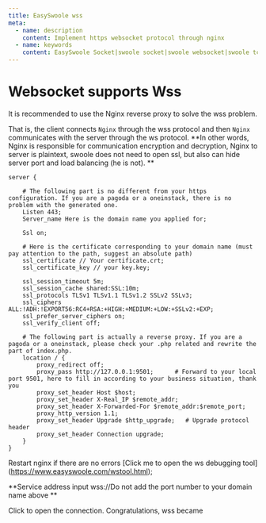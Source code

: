 ```yaml
---
title: EasySwoole wss
meta:
  - name: description
    content: Implement https websocket protocol through nginx
  - name: keywords
    content: EasySwoole Socket|swoole socket|swoole websocket|swoole tcp|swoole udp|php websocket
---
```


# Websocket supports Wss

It is recommended to use the Nginx reverse proxy to solve the wss problem.

That is, the client connects `Nginx` through the wss protocol and then `Nginx` communicates with the server through the ws protocol.
**In other words, Nginx is responsible for communication encryption and decryption, Nginx to server is plaintext, swoole does not need to open ssl, but also can hide server port and load balancing (he is not). **

```nginx
server {

    # The following part is no different from your https configuration. If you are a pagoda or a oneinstack, there is no problem with the generated one.
    Listen 443;
    Server_name Here is the domain name you applied for;

    Ssl on;

    # Here is the certificate corresponding to your domain name (must pay attention to the path, suggest an absolute path)
    ssl_certificate // Your certificate.crt;
    ssl_certificate_key // your key.key;

    ssl_session_timeout 5m;
    ssl_session_cache shared:SSL:10m;
    ssl_protocols TLSv1 TLSv1.1 TLSv1.2 SSLv2 SSLv3;
    ssl_ciphers ALL:!ADH:!EXPORT56:RC4+RSA:+HIGH:+MEDIUM:+LOW:+SSLv2:+EXP;
    ssl_prefer_server_ciphers on;
    ssl_verify_client off;

    # The following part is actually a reverse proxy. If you are a pagoda or a oneinstack, please check your .php related and rewrite the part of index.php.
    location / {
        proxy_redirect off;
        proxy_pass http://127.0.0.1:9501;      # Forward to your local port 9501, here to fill in according to your business situation, thank you
        proxy_set_header Host $host;
        proxy_set_header X-Real_IP $remote_addr;
        proxy_set_header X-Forwarded-For $remote_addr:$remote_port;
        proxy_http_version 1.1;
        proxy_set_header Upgrade $http_upgrade;   # Upgrade protocol header
        proxy_set_header Connection upgrade;
    }
}
```

Restart nginx if there are no errors
[Click me to open the ws debugging tool] (https://www.easyswoole.com/wstool.html);

**Service address input wss://Do not add the port number to your domain name above **

Click to open the connection. Congratulations, wss became